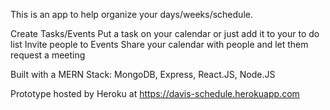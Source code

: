 This is an app to help organize your days/weeks/schedule.

Create Tasks/Events
Put a task on your calendar or just add it to your to do list
Invite people to Events
Share your calendar with people and let them request a meeting

Built with a MERN Stack: MongoDB, Express, React.JS, Node.JS

Prototype hosted by Heroku at https://davis-schedule.herokuapp.com
